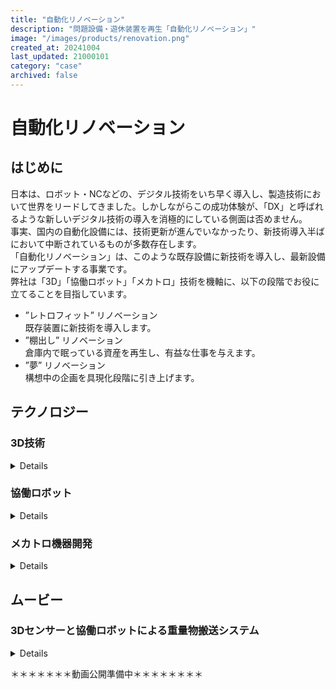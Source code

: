 ```yaml
---
title: "自動化リノベーション"
description: "問題設備・遊休装置を再生「自動化リノベーション」"
image: "/images/products/renovation.png"
created_at: 20241004
last_updated: 21000101
category: "case"
archived: false
---
```


# 自動化リノベーション

## はじめに
日本は、ロボット・NCなどの、デジタル技術をいち早く導入し、製造技術において世界をリードしてきました。しかしながらこの成功体験が、「DX」と呼ばれるような新しいデジタル技術の導入を消極的にしている側面は否めません。  
事実、国内の自動化設備には、技術更新が進んでいなかったり、新技術導入半ばにおいて中断されているものが多数存在します。  
「自動化リノベーション」は、このような既存設備に新技術を導入し、最新設備にアップデートする事業です。  
弊社は「3D」「協働ロボット」「メカトロ」技術を機軸に、以下の段階でお役に立てることを目指しています。

- ”レトロフィット” リノベーション  
既存装置に新技術を導入します。
- ”棚出し” リノベーション  
倉庫内で眠っている資産を再生し、有益な仕事を与えます。
- ”夢” リノベーション  
構想中の企画を具現化段階に引き上げます。

## テクノロジー
### 3D技術
<details>

2Dセンサー(カメラ)とロボットなどの装置との組み合わせは、従来より行われてきましたが、3Dセンサへの置き換えが広まりつつあります。よって取得される「点群」データを処理し、ワークの「認識」「測位」「寸法計測」を行います。
![Saisun3D](/images/products/saisun3d.png)

#### 優位性
- 実寸情報である  
2Dセンサーはピクセル情報の出力のため、カメラの取り付け位置だけでなく、撮影の教示位置が変わったり、対象物の配置位置が変わったり、何かを変更するたびキャリブレーションが必要です。  
一方、3Dセンサーはピクセルではなく、個々の点の3次元座標を実寸(mm)として得られます。カメラの取り付け時のキャリブレーションさえ行えば、データは実寸として得られるため、その他の変更はキャリブレーションは不要です。
- 外乱光に強い  
2Dセンサーは、対象物の濃淡情報(テクスチャ)を処理します。このため対象物に当たる外乱光によって、誤認識が生じます。このため撮影を行うエリアを暗幕で覆うなどの追加工事が発生することが多々見受けられます。
3Dセンサーは、対象物の形状情報(ジオメトリ)を処理するため、外乱光の影響を受けません。

#### 3Dセンサー一覧  
現在、市場で入手可能な製品を一覧します。  
＊＊＊＊＊＊＊＊＊＊＊準備中＊＊＊＊＊＊＊＊＊＊＊
</details>

### 協働ロボット  

<details>
協働ロボットは、様々な期待と共に市場に現れましたが、なかなか広がりを見せていません。その理由のひとつとして、「用途」と「協働ロボット」のマッチングが合っていない、ことがあります。  
私共は、協働ロボットでないと成立しない用途の開拓を進めています。
#### 重量物搬送システム
可搬重量を超えるワークを、重量補助装置(バランサー)との協調動作により搬送するシステム。
数10Kgfの重量物をハンドリングするには、かなりの大型のロボットが必要になります。従来ヒトが行っていた作業スペースにロボット導入する場合、大型のロボットを設置することはスペース的に不可能である場合、このソリューションが有効です。

![PowerBot](/images/products/powerbot.png)
</details>

### メカトロ機器開発
<details>

特殊ハンドなど、メカトロ機器の設計・製作を行います。
#### 摘果選定用ハンド  
![Naro](/images/products/n_hand.png)
</details>

## ムービー
### 3Dセンサーと協働ロボットによる重量物搬送システム
<details>
「重量物搬送システム」と「3D認識・測位」技術を組み合わせて、バケット内のクランクシャフトを取り出し・搬送する装置です。

![CSP](/images/products/csp.png)
</details>

＊＊＊＊＊＊＊動画公開準備中＊＊＊＊＊＊＊＊
